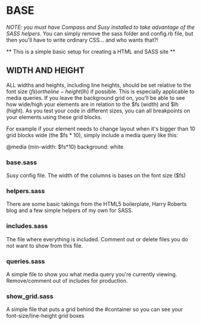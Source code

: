 # BASE
_NOTE: you must have Compass and Susy installed to take advantage of the SASS helpers_. You can simply remove the sass folder and config.rb file, but then you'll have to write ordinary CSS... and who wants that?!

** This is a simple basic setup for creating a HTML and SASS site **

## WIDTH AND HEIGHT

ALL widths and heights, including line heights, should be set relative to the font size ($fs) or the line-height ($lh) if possible. This is especially applicable to media queries. If you leave the background grid on, you'll be able to see how wide/high your elements are in relation to the $fs (width) and $lh (hight). As you test your code in different sizes, you can all breakpoints on your elements using these grid blocks.

For example if your element needs to change layout when it's bigger than 10 grid blocks wide (the $fs * 10), simply include a media query like this:

@media (min-width: $fs*10)
	background: white

### base.sass

Susy config file. The width of the columns is bases on the font size ($fs)

### helpers.sass

There are some basic takings from the HTML5 boilerplate, Harry Roberts blog and a few simple helpers of my own for SASS.

### includes.sass

The file where everything is included. Comment out or delete files you do not want to show from this file.

### queries.sass

A simple file to show you what media query you're currently viewing. Remove/comment out of includes for production.

### show_grid.sass

A simple file that puts a grid behind the #container so you can see your font-size/line-height grid boxes

